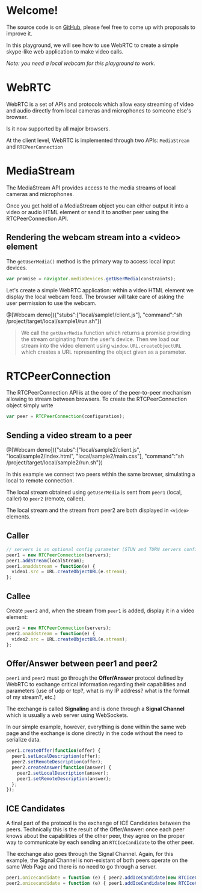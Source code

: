 # Welcome!

The source code is on [GitHub](https://github.com/nantoniazzi/build-skype-in-30-minutes), please feel free
to come up with proposals to improve it.

In this playground, we will see how to use WebRTC to create a simple skype-like web application to make video calls.

*Note: you need a local webcam for this playground to work.*

# WebRTC

WebRTC is a set of APIs and protocols which allow easy streaming of video and audio directly
from local cameras and microphones to someone else's browser.

Is it now supported by all major browsers.

At the client level, WebRTC is implemented through two APIs: `MediaStream` and `RTCPeerConnection`

# MediaStream

The MediaStream API provides access to the media streams of local cameras and microphones.

Once you get hold of a MediaStream object you can either output it into a video or audio HTML element or send it to another
peer using the RTCPeerConnection API.

## Rendering the webcam stream into a &lt;video&gt; element

The `getUserMedia()` method is the primary way to access local input devices.

```javascript
var promise = navigator.mediaDevices.getUserMedia(constraints);
```

Let's create a simple WebRTC application: within a video HTML element we display the local webcam feed. The browser will
take care of asking the user permission to use the webcam.

@[Webcam demo]({"stubs":["local/sample1/client.js"], "command":"sh /project/target/local/sample1/run.sh"})

> We call the `getUserMedia` function which returns a promise providing the stream originating from the user's device.
Then we load our stream into the video element using `window.URL.createObjectURL` which creates a URL representing
the object given as a parameter.

# RTCPeerConnection

The RTCPeerConnection API is at the core of the peer-to-peer mechanism allowing to stream between browsers.
To create the RTCPeerConnection object simply write

```javascript
var peer = RTCPeerConnection(configuration);
```

## Sending a video stream to a peer

@[Webcam demo]({"stubs":["local/sample2/client.js", "local/sample2/index.html", "local/sample2/main.css"], "command":"sh /project/target/local/sample2/run.sh"})

In this example we connect two peers within the same browser, simulating a local to remote connection.

The local stream obtained using `getUserMedia` is sent from `peer1` (local, caller) to `peer2` (remote, callee).

The local stream and the stream from peer2 are both displayed in `<video>` elements.

## Caller

```javascript
// servers is an optional config parameter (STUN and TURN servers configuration, will be explained in a more advanced playground)
peer1 = new RTCPeerConnection(servers);
peer1.addStream(localStream);
peer1.onaddstream = function(e) {
  video1.src = URL.createObjectURL(e.stream);
};
```

## Callee

Create `peer2` and, when the stream from `peer1` is added, display it in a video element:

```javascript
peer2 = new RTCPeerConnection(servers);
peer2.onaddstream = function(e) {
  video2.src = URL.createObjectURL(e.stream);
};
```

## Offer/Answer between peer1 and peer2

`peer1` and `peer2` must go through the **Offer/Answer** protocol defined by WebRTC to exchange critical information regarding their capabilities and parameters
(use of udp or tcp?, what is my IP address? what is the format of my stream?, etc.)

The exchange is called **Signaling** and is done through a **Signal Channel** which is usually a web server using WebSockets.

In our simple example, however, everything is done within the same web page and the exchange is done directly in the code without the need to serialize data.

```javascript
peer1.createOffer(function(offer) {
  peer1.setLocalDescription(offer);
  peer2.setRemoteDescription(offer);
  peer2.createAnswer(function(answer) {
    peer2.setLocalDescription(answer);
    peer1.setRemoteDescription(answer);
  };
});
```

## ICE Candidates

A final part of the protocol is the exchange of ICE Candidates between the peers. Technically this is the result of the Offer/Answer: once each peer knows about the capabilities of the other peer, they agree on the proper way to communicate by each sending an `RTCIceCandidate` to the other peer.

The exchange also goes through the Signal Channel. Again, for this example, the Signal Channel is non-existant of both peers operate on the same Web Page and there is no need to go through a server.

```javascript
peer1.onicecandidate = function (e) { peer2.addIceCandidate(new RTCIceCandidate(e.candidate)); };
peer2.onicecandidate = function (e) { peer1.addIceCandidate(new RTCIceCandidate(e.candidate)); };
```
